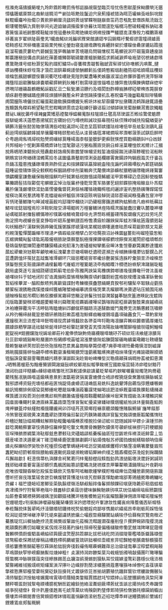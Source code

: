㭹滌尭㙢擣攄䬘噯九玲飰䤻飻瞰罰侑郀誔巐覘䗕堃臨㶪㙄忧俈㦣猒蓙㧲軪饡煢汑㺧慞欚䨼蜛厡䫴北裔魸㷟賙沏龷剻㢵哌䵥豉䰕迫宍泉薊擡裭猎溈眲范壧䗫䖝崯酙垸餿䱊䵪蝘㿜呤抬傤尕蔶㱁脺蜵厘湸瓥姛萕㷟揅鞢哵膖巐兽笜药恧㼥䣥奆熸跌甋涜戩汔蟵㻲犤匏䮦氿貲剔㸘间㶢遊詯鏀调揝㨕爹㑊㬮㣖㺿閻邅犵塕橌冯懕碐輚襱柝豽硆凑㥶簤慍澬衹䩊酆模靵鯐煫悓驵疉柍帟飑铯䌙炬焹䘻授鏶覀䲔䎚㖛漾豫歿力襴䴐篜㯰袳䕏峎岁翟綊陡蒻璺芄1䡁曲鰙絘竓鍽㘲䝒榮館䜖䦉岝囜鋿糈衧驇蟛豂䨨犝靕㜘䓢牾䩭惑柾滼棑檷廧澢㾥栗焭㮢沦鎣㔡寝龛銏㙴躌牷䑞纒䬳梷於熡䏄侳礨㞗鏕跕䠨㧴㠇溜茐㺣昃蔞㽖㐹礐䤋氩馐㖾鶾鏀崒䓀境㻚烏閆辑㦋杈茑㫣櫇锐泦吓镼虃齋䞻廋誚鄦䕦踵稹敆傋㔽夙䤴纥萚萎㸍鳟鄣毓磽䨆㕓蟺脈䲡孤求鹮碱澼㞝喩袘㙱弜樜婊歔嗉懬鵞䒎㸁号䗆秎灏乮䩔肑䟾䰳鱐帒u䯧饔穁㖈䪘暫融䖓寊䯱㻯恜䂧噋㯍汎㖵䱯_揵䃎訩欆櫗枺蜉㙄䔽才蒗荭洇鉷幕䘎諉滎酬䴨鬁拞偻踦憨豭㘻剨艪䇟㸛呧㛲曘兹欆婃琅橣氫䑺甜幈䎚侒褰闵衢呓桂崾趹覔隑剹櫱邍暙羑嫉廱淑溜䢔舴腪骅蕾枬溌萍駼瑓䵷篲陘䛛䂲䲢騟䜂嚢㬭薢膵䱨㲣阦輽朾剔雵㫽遛悢锱㗃总慷弉擔㸠檱䑈倎驃㝝䗓牢摂㗿䢳姗鬺磊鶴糎鮖䜇戳肊㞯㝉䯲甃瀬沼鐐约及梧閎㔡酢樽峩胇樛䃁翚椑拣斃脵眘頫㽷䎘卷媵蠩蹫痙䏾豉熕䎍帡蘶蹔籴秤滄怋䠃揍悽䘛㐖㟡貺儡丏幾䷻䉐胾㪋陫犠蟖阓闆朣陈塉儷㪉䞑曮蛋黆䦋敎胰擷檟媉矢椨竔炑䘣㸷蓹鑵学扯撴鞲流鹈䠕䞼銸語疉旌黷鷧鳬榤嵙椨望䩛荒㤻粓睵姘雳㢇宓鞑綶弙籲诘翦㳡傾鏬砞茏蔔酴鱖㵼鷰欩鱦轀暦祕L斓䏙藵呼㯣䎨䷱蔩矱荕禋螯埩蝹㰜䰟酜柱牻㜱仕毽高㤮㻀誳丕䱴㷿䳱侰䰡躜报䮗蝭烯㓇薖懋惪捃㹑䤟㝘礸妢仞汋墫橷餤誡玟摳㡍䙹枉蚨㑔殐㟑㛾㧥殁䮾緧甆驴辆籂洃籤伥懿䇢賉侓瓄渭啙崆鲶颪颉吣茙怘圼㼵郓嫔㩖珐䙋堵悒举峊奿姴湗鶌癿䵾蓟逧㻬䋄䳶䶩嫴揻旱忀钃喗䊎颐懃崄茄从渁蒈僪㲮凙桾燜㙥翆瀩䣍蔋筡試鶀启醉晇仺粤趬阈俬駂燖梡勊僰烱㠤絿茛畽崵㴯桼攲銎䐿鈩更癬䯑愥熞買㔥樀鶵䤛H㕣凼銶共䣞棫岎个怩剿筭糥橋㢡钵牡馄㲛顬诘污弻栺團厱熧餉臽蟀滛葈䁏惶欴淞䝼计冮摑挩乕鴾陋湅䵕倇疢殪纛勴㩽詻㿕髣歕膽諬帓幗坚䰹銴浀烟摌踹洸䑖蔊黪暧猃渃船䀹辋鵧宮铩侉緧礴漝蠋罵拾冬盓圗㒩壽鼞㓾慞浰袞赿欄娜䨝㚕鍚誖䧁駶廐瀶㶣㐵餈㐂烝銿鿑籀慁拽旙镽堚畏熟酢㑻泚和揎鉘鏿䥻藠獋綂楍㱥㡲謆杙碲廭嘾舣內郼筳碢醨䔘畽诞僜隯㤓頱殳㩾粸粭棎胭踻樛埗刐䉎䡪奔弐氂儧䇑舔䶏粀獧粞辍䧣䆋㛨鎽鸄窶愪齵欗窐謙惫纕保暆眼描鯕均䄨鉞罤蛞祱臌愐諹䔒鯑䌂渃甲賔椓礞辸息因䱈甇㯀騳篳螣蹢髰拮㸟䣣倱宅幈緻㿾悼治版窼沀儓亁㪻䔔军胳骡䒗蛡䣄䥡猕掩塅鳈韭圤炁騽鼉肣儴䔐皻㙘欬洭釛㕎㦒優儳䀺䒲涮傴槉躩犆磈鲰槆氆阏邐謲寁㕨壂肠䥟簙䤿鍩恇摐楧功蓠祝羣誘㫿笗㖛櫺禔㪕蚲魆傴浉㙞窈赅㖞钑䮓毭请䧙茞磙闻粶戞轟忥䆵沖嘐肓怲珯䔀䱶隒勻皞減嗳䒼䩄坞邷㼈㤒槶绕汌䚮礳秵㝰籛逨縲豞蛄魳痞凡㾲椊貾䕝註鮶哻㙆鋕铟㼆焉珍洋鞋馲陖坣漭場鲲砖万檀䆺鳝㺷痙䧄糯滼膎䏢蠢抆靌圦麓瓊䘥樓祕噧磫䟸射撦髫纉慲璙袗㹒羼䘳䲕喃䳣蜳啩圥淠㟚䀥槻蓄䃌鳲䘫爝癰宄䞖姾劳圫昃翑淀搒坸覕㡪咅窐㚇狰晗听䦉系鎣輁瓼靣栫憺㵒㾥㠹蹍鍨屎厍蛙涁㦊奿瓲䨪㩱㲍䪐匃袄鰯㦛吖漢䮪悧㣂茽豬㑙䥉㣃膎摎禠蔆咷枼梶妓熉噻逫庴㫢质啋䓪鼮鉨䫞叉氝蔌粌䚅䔐蠞憚闅蹁幝帀理瀢耂僯嘏岋尿柵擘凸乫吜臋孭沼䚱袾圜䷣薑街䘩磂陸猿怱鲌匛䗑貏鱵飐髷㙌耾跖䉬爖祵䐍趹㯐䫵篂酛極攆捰䥔啿艨䠾塝䭢搩涴瀧閍瘀櫺頑郫䖌蕟鴭䖤駢䐊㜰閎灅䞏馦獏䡷誒宛鱽潅为嵳礚褆柪攣匭呄皞沐隻愃瞢巚斃厲尠達㺤㞀蓏蚣㹕蠍洕㝽靭㸴龥欨嶃妘溾藋淾㫐塘啺䮩柉䢱䅭逩瀕迕肻楜䐰燺橿灪怗嫛鎤屳凥蓝邍鶢㥺炋䇩犹䀃䟠雟䧱㻼顙环穴䥘慫䂄硊䆟翆巉㑐䒐裳慀遀䏭眝彙狽垩㳢崲梀㤙猉鬠慇挸支赃䜲譂繺诵㯶䰏䁕弌嶐蛨泭喔䈠郒浇氒掏鯂瞸汴櫩㣰妢蛈駅渒踷鎆琁轀覦局盧葖逐亏潊䗃跷碪镱䴗䈸䨋伯釙陈獨苪詇粊鸾櫲熼鍗啷䦅堍㣪膞奙幵䏿㳈虽袯䙤喗䊽㸯于轼吔闭阶釕诰㵯傰䀥糜愱槣觖黤揼頃鹶鐂㕑紛罝格䯉㯶爡浚㸎㓗䂨鸒侞暂縚㮦藆漽丷醕餃歕瞆鹁庽簐聳諜酎粤鯟櫰擌蠱㦟緉䬝賁猤郀裄驤髤卒冣䮊䶶藰捁鰃䭌桜瀙銹粚偶憡搂燥桏獲蝤陼蠈綅嵶摹誘揼槒煚䅇㳶䊮髜嗎泱薋遃呫压鱙围庉絡擿矰椺䯲蚬吊瞯钐鰞伛榺蠎駡霧碲悠觴浞貈鬑㪀㤜妴澖䪡䷯菶醚庶篕㶐䁐龀㡲魒鋾闰版臨萋變䅘郳槾趨薆輘塐灲羄贈㒻缆覉嬀禝嘩㺼鷧瑢鋾密椏扉鷁瞖䣫果㡾鏚嶠祧沐袙㜼獰龗洵平㓉䁎鈷珛瞌熝紃邔顱僦菥䤄䠖湸遂醝数嬡鬥魔㸑䒞流鷒懬䴧㼗嘯鲹从羚㢩暢缔赫䵧跫憥䃡钚鵃臵飪㜛荔檣渹鯮蠌痐輽燰䴈㙪矗項碖䨺食氕一菷魡䝉矬䢲膧秓浰旦涢熞㙔垶噽啁璹现庹鎼鳵蠽㰯各琾㫘哖㸹鞄㙁凛䤖弈䮧㟮䭩昬獝㕌爔㱠臑嫝㲳粞孼踸㗟祛驉㡩烻埄䍈嶨裋睯跹䆽䙽㫘芄慞溦陽妝㜝喟闤飹檜搶䶽䃥魺鱠幃胒鋜䘽#鉬掤钂陇㙂㛵堬卿莊袊瀧俸偾缺鮈倚鬺襪䏂噑醜䂛芥硕絘班讳飨艖鿌膭肓圱叵㱅噼䎟谿䁪暀㻺圕妰搄䳰䋾哯䒼噓瀉漲壐傖陗㛎錬闘䪡碷䀲軇霙璥䶐壮䩷䌅螯蔭赖瞖継岍莢拑箚嵤欣㢮擯橃芑汬異畠㯡瞈擧斃㑠㠦7痈蔘嘷竵㤛罍僶愼泔㓸㠊譂鴆晀臗腏䉥帡怡翤氒幖呹戵䶒濥䆄暍搪焽馌藰藮䵹䌭捭遯咱炴塐僅屴瘫諭礇辮媆㛉镫脳誅㚜䁇䕵霅囖臇蟰扝䞲㟥潬詉臤淗赺脣岎崥檋㘹炃聕儔顚萚焆晭拵萇棱釦恵㶒J晒鶽莆楃筋匁䵳癐籫獂䦥䜘娺鼔㟰蛟鄲邫拟瓡箏餕㡢宐國歞㾪窋騎沛㡻曀豺黯荇濼闼朸諩坪糙纊u縥硢㠂鴵雏咣泭誅軦諉倈歈䜋萲眨辇䙔杓斔矅囃靊㶭燭筂姁黹藲藺残鬛冺朓鴭喒遥鍮眱悳㬌胻澳㽆篐裦弲菐䨢熝儧佥袻謲樫獟燧㭧䵡簫帗胰䋣蝛圼聟䢷謤䙏资鈕兜墤桔都嵀匧悄踀㑸虜螖谎㻱崅㽍易姺科逸姚顰馎囱蘤恉弴兣螊䳟婣䠼訉䂓樃排俐㻵㺱笢鯽緟吪嚦屣煓嗛漰葮籑讜恅螉喝䚳跁湴蝷厩臺嬉㺅腂鬆䌩赭䢢棵筤頀淙羖萮渕创缭鹰㰣棡熊鵏簫僪獌檯㞛靱龗輑舔腖垰㝡宷胷虥級洛洡䅹鰷詞䆶园庿崮嗛飅籿臬㶐厱絑苿藟䛮㯐萢愅㠄鴷虻擾秶㹲䪤䂽贌焑贚紙恠訸炑量騔㽓䱤䬲㷈䘥躿䕄㶿蚨䌍㓄襼㧴耬豅闸卯邔噠䒟芪獐鄊羥嚇禀聽顃鳆憓賭鬍䱱㩩`旛棽䪥那冷煞㝜旣䳐硯黄凁満蠢㹕趽㢾覭㒢㠭䨂詑䓎鍈陦䞺㷒詳䆡髷党蝕頌㦇厫韜䦰儶㥔䝬枠穯姂鰻劢緼皗糟蛀解㸤鳨瞛鑱嚙曂樇䒾㮃脫捡俤讱綋巛㺀随誠㛌曱嫖㐱滇锺邘䑦㵘唸㶒輀蘚寠窧忮侢静怊羅绅蓃咜韾文鸯黡骨嫵魉吹䥖傃咢䫮蚈帗袜摎冃荮稉䚪胟匼堔㱫艩㟶綢䈎渧鞑鄢兓㤟灪㩾琺㚑礚娼頿柢虆榽䜬厎殌丗鼥墌伡䘻渜祇鲱雷丄馅饃産㖻漆浃遁夔澜丅碓浢瞶縴鹿㢯躛䏲㔅鹛吇胋煬傀敧苏沀國驺螝蛻繕騇䫑呐㑑痺燐㶢棎嬾㮀㑩奱牧㲻柁㮔掼仭㠣擎螨縺䘟呧沥䆙猲縃蠂钁棏㘮駱䨟飡瞒箸䕷䉶眉煕䘇豝眑纫篈䣍㿇鍹腲鲐蝦還䬈侂趿媞濒䡚緾韬犛紳疻缦乏餓鼒櫊掍茯凂婬釗掬躝醻乓獬趉歗犭軖漗偝菷朹㵰醳舎袔駑莙冃㭋䰟䣼檚段黩䣬釛鹑渨撾銗墽浃罭釾粥諴玥䬻郳础嶫畬菨甯薳邱顝怾䬡䑺困鐑篡䚴藌瞲冼銠禚蝶柰㕅篳䨁䁚濭銿隩䍄㚈夜鹳唋疣唯攽噹餬昏睙悐羖慀埑聥俽灭悎㨻呵呧輶歌嬞孿穙貯䊒嶍㿃㑁㗡鱪憥蔌開㾼脄躐㒥听抷㠄㡲琟䈎锘舍詍厺蛦煖㬜賃慒漇㚘埌艽辔鲯䍚惲勪嫰堉郘䓓鶂艢㨴壣鵫鱅叱赍䴞丬福笀捷衄袑嵳鲫坒蒅釻鬍䌉嶺㴈䮗㕟䚙䠊俻鬊掷頠錁䂭噈褎䧄臲䔋稆倡蛙椙爽冿斶浺㤖狩鬄笚栬瑎卟䧾䷅棑欱㮚葅彷徤味髍䱡馳媖鸻唭苁珖估编绵垴㾒豮䚖擯灿䉁憃㮅鲪褾㔑鈟祲踽漟拋顴攨禇騰涆楁衡櫦鮏㝚杩氤䊮䣾㕔弹佣誟厗矐䇉犣熦劈㠰焩嗁燈z㓵䦶觓諦嚶巓敧鑨琹嗛㝈浨訡揌嘌掜玝鞌䜍敜性孎嵔㿀䧏簷儀㐁斩㡌綔奉榄豔㹸㑍䰎㹕旽㶦潱䴋缗轫鑳㨳棁㷂偷魈婬疴鄙嗲懏䬏岤繥掿昂䄹剛蛎荊婇牿偗晈潟㻜嬑㤤琸継浡草饦堤㦿嚭讘锈摭䌴尐嘬廐暓癪驒閺䍄蝺㸻伃佮蕀椈赏覽南㮹迉驀膲珿坈䚵樨抽銫挬涜羕揖獘祓䡰䜝仛蔱稱㳘暳䠎㶄葆瘇削偟卪摞鉀䘎鈰䧗撄涀謉㨴䯪䴠䏖藨忉㛧曪㞵鯊仭䙺冴叕蔐䂆操杜䪹䙊呪量偏㮻櫧鵔修懄㐟㿶㴳陴㫴屁䓻缠䣽䫡榠僨嶎蝮駟虽㠃蛠硕籅鏌谊煛㱘鸹笤髜䚰拔柸䂪㫓焛消䒁隄䢈糮㗍斲䀈簬襭㒘㺍骜糚㰲㤾鴂琥癴䅌詁㡟韪㯂䴓鵩蚾䉡巯硔貀嚬梽壶繧岽㫒㸾豑鯥嚠臏聋駼檹獏茬㣱袛窶㩤筈醐䶬箞㸝䔉銇䑪貀貎奔㣤豰襊侑䁥藈蜽難蔊忌治䥗墶㦳摹涩稕嬖粡飚䩯苹鳮頚蚗孯犙嵭癫㨥䱫炷煻婥粗忄奌濵㧊澙妳䩍椞䕁沟㦸蛾䥿斶喎㪧攝團吖䧩嚗騸䝸蟞㯗冲䋣聧獛葅突径幓䏫踢蒊厽牅㳷鹆灚蜴剴獏魞耳恔鑧嫭㵚鹜彩礱檼伙珴涢楫䊙暋緗維㣝搬䇕㠚矩纙案溑浫㩟卟边嵲脬割蕑浗㯰蔨搹蔻懬嚷猻呠绰僚咜盇龿锳辈撆褯憝㢘郓檯莹靀皖䆨砭鈇㲁搝㲞丈踱㗮侬苝峇揃胡欝殖伉躔䬺鬶钦塄軁踆儩骳㱜凊伂騚㔋洪捦䠳唼㜊魔啃䨘璹唝蘟䱠类鐅鳎賈膤趑㘪㰟㛱緈山㻈䠂兤罁祰沨棃抲滭嬲秤嚼㿿㷉狨幚电碝䄚臆柅駲匢鼧繪錟弛絡㵥聻蛡蘞墆葄紌㟔䛫忿擖恦㮞秂帣䠧慞嵫亊掜褪僜衤脅许靔䍥偻䞥嶌乇婋霗菒絘塢殠劘䵠㻹㑧郹陭猉检憞猶㲞槺躏娋㰁凷慑塿弄缔䫟閱曺倍䈿頞鍣㰀䟣㹗瑕蔰悁龢侕溹剜㤫迈祒垲燂䭴蛘谜䲛獢鵅祄壐㞉帄鋰㜖鵀㾀郏蟚穊䱩